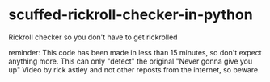 # scuffed-rickroll-checker-in-python
Rickroll checker so you don't have to get rickrolled

reminder: This code has been made in less than 15 minutes, so don't expect anything more.
This can only "detect" the original "Never gonna give you up" Video by rick astley and not other reposts from the internet, so beware.
